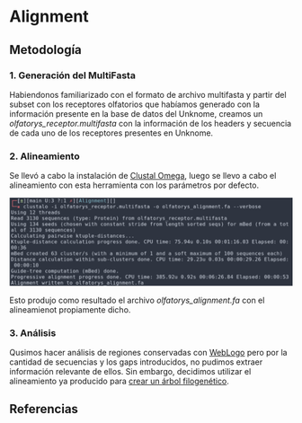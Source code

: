 # Alignment

## Metodología

### 1. Generación del MultiFasta
Habiendonos familiarizado con el formato de archivo multifasta y partir del subset con los receptores olfatorios que habíamos generado con la información presente en la base de datos del Unknome, creamos un *olfatorys_receptor.multifasta* con la información de los headers y secuencia de cada uno de los receptores presentes en Unknome.

### 2. Alineamiento
Se llevó a cabo la instalación de [Clustal Omega](http://www.clustal.org/omega/), luego se llevo a cabo el alineamiento con esta herramienta con los parámetros por defecto.

![Captura de la ejecución del alineamiento.](../../imgs/clustalo.png)

Esto produjo como resultado el archivo *olfatorys_alignment.fa* con el alineamienot propiamente dicho.

### 3. Análisis
Qusimos hacer análisis de regiones conservadas con [WebLogo](https://weblogo.berkeley.edu/logo.cgi) pero por la cantidad de secuencias y los gaps introducidos, no pudimos extraer información relevante de ellos. Sin embargo, decidimos utilizar el alineamiento ya producido para [crear un árbol filogenético](https://github.com/justog220/ABP-EB/tree/main/OlfatoryReceptors/PhyTree).


## Referencias

